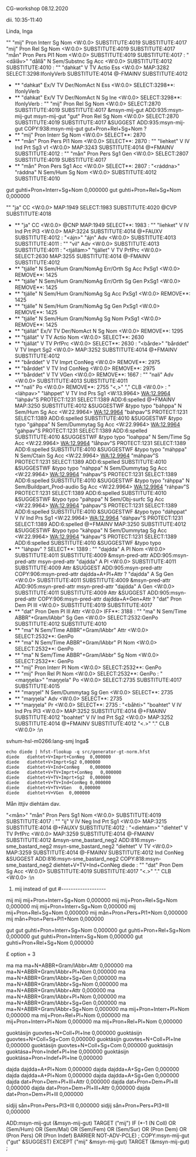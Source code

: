 CG-workshop 08.12.2020

dii. 10:35-11:40

Linda, Inga

"<mij>"
	"mij" Pron <smj> <smj> Interr Sg Nom <W:0.0> SUBSTITUTE:4019 SUBSTITUTE:4017
	"mij" Pron <smj> <smj> Rel Sg Nom <W:0.0> SUBSTITUTE:4019 SUBSTITUTE:4017
	"mån" Pron <smj> <smj> Pers Pl1 Nom <W:0.0> SUBSTITUTE:4019 SUBSTITUTE:4017
:
"<dålåv>"
	"dållå" N <smj> <smj> Sem/Substnc Sg Acc <W:0.0> SUBSTITUTE:4012 SUBSTITUTE:4010
:
"<dahkamin>"
	"dahkat" V <smj> <smj> TV Actio Ess <W:0.0> MAP:3282 SELECT:3298:IfonlyVerb SUBSTITUTE:4014 @-FMAINV SUBSTITUTE:4012
* **	"dahkat" Ex/V TV Der/NomAct N Ess <W:0.0> SELECT:3298**: IfonlyVerb
* **	"dahkat" Ex/V TV Der/NomAct N Sg Ine <W:0.0> SELECT:3298**: IfonlyVerb
:
"<mij>"
	"mij" Pron <smj> <smj> Rel Sg Nom <W:0.0> SELECT:2870 SUBSTITUTE:4019 SUBSTITUTE:4017 &msyn-mij-gut ADD:935:msyn-mij-gut
msyn-mij-gut
	"gut" Pron <smj> <smj> Rel Sg Nom <W:0.0> SELECT:2870 SUBSTITUTE:4019 SUBSTITUTE:4017 &SUGGEST ADD:935:msyn-mij-gut COPY:938:msyn-mij-gut
gut+Pron+Rel+Sg+Nom	?
* **	"mij" Pron Interr Sg Nom <W:0.0> SELECT**: 2870
* **	"mån" Pron Pers Pl1 Nom <W:0.0> SELECT**: 2870
:
"<lij>"
	"liehket" V <smj> <smj> IV Ind Prt Sg3 v1 <W:0.0> MAP:3243 SUBSTITUTE:4014 @+FMAINV SUBSTITUTE:4012
:
"<muv>"
	"mån" Pron <smj> <smj> Pers Sg1 Gen <W:0.0> SELECT:2807 SUBSTITUTE:4019 SUBSTITUTE:4017
* **	"mån" Pron Pers Sg1 Acc <W:0.0> SELECT**: 2807
:
"<ráddna>"
	"ráddna" N <smj> <smj> Sem/Hum Sg Nom <W:0.0> SUBSTITUTE:4012 SUBSTITUTE:4010

gut	guhti+Pron+Interr+Sg+Nom	0,000000
gut	guhti+Pron+Rel+Sg+Nom	0,000000

"<ja>"
	"ja" CC <smj> <smj> <W:0.0> MAP:1949 SELECT:1983 SUBSTITUTE:4020 @CVP SUBSTITUTE:4018
* **	"ja" CC <W:0.0> @CNP MAP:1949 SELECT**: 1983
:
"<lidjin>"
	"liehket" V <smj> <smj> IV Ind Prt Pl3 <W:0.0> MAP:3224 SUBSTITUTE:4014 @+FAUXV SUBSTITUTE:4012
:
"<ájn>"
	"ájn" Adv <smj> <smj> <W:0.0> SUBSTITUTE:4013 SUBSTITUTE:4011
:
"<vil>"
	"vil" Adv <smj> <smj> <W:0.0> SUBSTITUTE:4013 SUBSTITUTE:4011
:
"<tjállám>"
	"tjállet" V <smj> <smj> TV PrfPrc <W:0.0> SELECT:2630 MAP:3255 SUBSTITUTE:4014 @-FMAINV SUBSTITUTE:4012
* **	"tjálle" N Sem/Hum Gram/NomAg Err/Orth Sg Acc PxSg1 <W:0.0> REMOVE**: 1425
* **	"tjálle" N Sem/Hum Gram/NomAg Err/Orth Sg Gen PxSg1 <W:0.0> REMOVE**: 1425
* **	"tjálle" N Sem/Hum Gram/NomAg Sg Acc PxSg1 <W:0.0> REMOVE**: 1425
* **	"tjálle" N Sem/Hum Gram/NomAg Sg Gen PxSg1 <W:0.0> REMOVE**: 1425
* **	"tjálle" N Sem/Hum Gram/NomAg Sg Nom PxSg1 <W:0.0> REMOVE**: 1425
* **	"tjállát" Ex/V TV Der/NomAct N Sg Nom <W:0.0> REMOVE**: 1295
* **	"tjállát" V TV Actio Nom <W:0.0> SELECT**: 2630
* **	"tjállát" V TV PrfPrc <W:0.0> SELECT**: 2630
:
"<bårde>"
	"bårddet" V <smj> <smj> TV Imprt Sg2 <W:0.0> MAP:3252 SUBSTITUTE:4014 @+FMAINV SUBSTITUTE:4012
* **	"bårddet" V TV Imprt ConNeg <W:0.0> REMOVE**: 2975
* **	"bårddet" V TV Ind ConNeg <W:0.0> REMOVE**: 2975
* **	"bårddet" V TV VGen <W:0.0> REMOVE**: 1667
:
"<nali>"
	"nali" Adv <smj> <smj> <W:0.0> SUBSTITUTE:4013 SUBSTITUTE:4011
* **	"nali" Po <W:0.0> REMOVE**: 2755
"<,>"
	"," CLB <W:0.0>
:
"<láhpav>"
	"láhppet" V <smj> TV Ind Prs Sg1 <W:13.9964> <WA:12.9964> <spelled> "láhpáv"S PROTECT:1231 SELECT:1389 ADD:6:spelled @+FMAINV MAP:3250 SUBSTITUTE:4012 &SUGGESTWF &typo
typo
	"báhppa" N <smj> Sem/Hum Sg Acc <W:22.9964> <WA:12.9964> <spelled> "báhpav"S PROTECT:1231 SELECT:1389 ADD:6:spelled SUBSTITUTE:4010 &SUGGESTWF &typo
typo
	"gáhppa" N <smj> Sem/Dummytag Sg Acc <W:22.9964> <WA:12.9964> <spelled> "gáhpav"S PROTECT:1231 SELECT:1389 ADD:6:spelled SUBSTITUTE:4010 &SUGGESTWF &typo
typo
	"loahppa" N <smj> Sem/Time Sg Acc <W:22.9964> <WA:12.9964> <spelled> "låhpav"S PROTECT:1231 SELECT:1389 ADD:6:spelled SUBSTITUTE:4010 &SUGGESTWF &typo
typo
	"máhppa" N <smj> Sem/Ctain Sg Acc <W:22.9964> <WA:12.9964> <spelled> "máhpav"S PROTECT:1231 SELECT:1389 ADD:6:spelled SUBSTITUTE:4010 &SUGGESTWF &typo
typo
	"náhppa" N <smj> Sem/Dummytag Sg Acc <W:22.9964> <WA:12.9964> <spelled> "náhpav"S PROTECT:1231 SELECT:1389 ADD:6:spelled SUBSTITUTE:4010 &SUGGESTWF &typo
typo
	"ráhppa" N <smj> Sem/Buildpart_Prod-audio Sg Acc <W:22.9964> <WA:12.9964> <spelled> "ráhpav"S PROTECT:1231 SELECT:1389 ADD:6:spelled SUBSTITUTE:4010 &SUGGESTWF &typo
typo
	"páhppa" N <smj> Sem/Obj-surfc Sg Acc <W:22.9964> <WA:12.9964> <spelled> "páhpav"S PROTECT:1231 SELECT:1389 ADD:6:spelled SUBSTITUTE:4010 &SUGGESTWF &typo
typo
	"dáhppat" V <smj> IV Ind Prs Sg1 <W:22.9964> <WA:12.9964> <spelled> "dáhpav"S PROTECT:1231 SELECT:1389 ADD:6:spelled @+FMAINV MAP:3250 SUBSTITUTE:4012 &SUGGESTWF &typo
typo
	"káhppa" N <smj> Sem/Dummytag Sg Acc <W:22.9964> <WA:12.9964> <spelled> "káhpav"S PROTECT:1231 SELECT:1389 ADD:6:spelled SUBSTITUTE:4010 &SUGGESTWF &typo
typo
* **	"láhpav" ? SELECT**: 1389
:
"<dajda>"
	"dajdda" A <smj> <smj> Pl Nom <W:0.0> SUBSTITUTE:4011 SUBSTITUTE:4009 &msyn-pred-attr ADD:905:msyn-pred-attr
msyn-pred-attr
	"dajdda" A <smj> <smj> Pl <W:0.0> SUBSTITUTE:4011 SUBSTITUTE:4009 Attr &SUGGEST ADD:905:msyn-pred-attr COPY:906:msyn-pred-attr
dajdda+A+Pl+Attr	?
	"dajdda" A <smj> <smj> Sg Gen <W:0.0> SUBSTITUTE:4011 SUBSTITUTE:4009 &msyn-pred-attr ADD:905:msyn-pred-attr
msyn-pred-attr
	"dajdda" A <smj> <smj> Gen <W:0.0> SUBSTITUTE:4011 SUBSTITUTE:4009 Attr &SUGGEST ADD:905:msyn-pred-attr COPY:906:msyn-pred-attr
dajdda+A+Gen+Attr	?
	"dat" Pron <smj> <smj> Dem Pl Ill <W:0.0> SUBSTITUTE:4019 SUBSTITUTE:4017
* **	"dat" Pron Dem Pl Ill Attr <W:0.0> IFF**: 3188
:
"<ma>"
	"ma" N <smj> <smj> Sem/Time ABBR"+Gram/IAbbr" Sg Gen <W:0.0> SELECT:2532:GenPo SUBSTITUTE:4012 SUBSTITUTE:4010
* **	"ma" N Sem/Time ABBR"+Gram/IAbbr" Attr <W:0.0> SELECT:2532**: GenPo
* **	"ma" N Sem/Time ABBR"+Gram/IAbbr" Pl Nom <W:0.0> SELECT:2532**: GenPo
* **	"ma" N Sem/Time ABBR"+Gram/IAbbr" Sg Nom <W:0.0> SELECT:2532**: GenPo
* **	"mij" Pron Interr Pl Nom <W:0.0> SELECT:2532**: GenPo
* **	"mij" Pron Rel Pl Nom <W:0.0> SELECT:2532**: GenPo
:
"<maŋŋela>"
	"maŋŋela" Po <smj> <smj> <W:0.0> SELECT:2735 SUBSTITUTE:4017 SUBSTITUTE:4015
* **	"maŋŋel" N Sem/Dummytag Sg Gen <W:0.0> SELECT**: 2735
* **	"maŋŋela" Adv <W:0.0> SELECT**: 2735
* **	"maŋŋela" Pr <W:0.0> SELECT**: 2735
:
"<båhti>"
	"boahtet" V <smj> <smj> IV Ind Prs Pl3 <W:0.0> MAP:3252 SUBSTITUTE:4014 @+FMAINV SUBSTITUTE:4012
	"boahtet" V <smj> <smj> IV Ind Prt Sg2 <W:0.0> MAP:3252 SUBSTITUTE:4014 @+FMAINV SUBSTITUTE:4012
"<.>"
	"." CLB <W:0.0>
:\n

svhum-hsl-m0266:lang-smj Inga$

```
echo diede | hfst-flookup -q src/generator-gt-norm.hfst
diede	diehtet+V+Imprt+ConNeg	0,000000
diede	diehtet+V+Imprt+Sg2	0,000000
diede	diehtet+V+Ind+ConNeg	0,000000
diede	diehtet+V+TV+Imprt+ConNeg	0,000000
diede	diehtet+V+TV+Imprt+Sg2	0,000000
diede	diehtet+V+TV+Ind+ConNeg	0,000000
diede	diehtet+V+TV+VGen	0,000000
diede	diehtet+V+VGen	0,000000
```

Mån ittjiv diehtám dav.

"<mån>"
	"mån" Pron <smj> <smj> Pers Sg1 Nom <W:0.0> SUBSTITUTE:4019 SUBSTITUTE:4017
:
"<ittjiv>"
	"ij" V <smj> <smj> IV Neg Ind Prt Sg1 <W:0.0> MAP:3215 SUBSTITUTE:4014 @+FAUXV SUBSTITUTE:4012
:
"<diehtám>"
	"diehtet" V <smj> <smj> TV PrfPrc <W:0.0> MAP:3259 SUBSTITUTE:4014 @-FMAINV SUBSTITUTE:4012 &msyn-sme_bastard_neg2 ADD:816:msyn-sme_bastard_neg2
msyn-sme_bastard_neg2
	"diehtet" V <smj> <smj> TV <W:0.0> MAP:3259 SUBSTITUTE:4014 @-FMAINV SUBSTITUTE:4012 Ind ConNeg &SUGGEST ADD:816:msyn-sme_bastard_neg2 COPY:818:msyn-sme_bastard_neg2
diehtet+V+TV+Ind+ConNeg	diede
:
"<dav>"
	"dat" Pron <smj> <smj> Dem Sg Acc <W:0.0> SUBSTITUTE:4019 SUBSTITUTE:4017
"<.>"
	"." CLB <W:0.0>
:\n

1. mij instead of gut
#-------------------

mij
mij	mij+Pron+Interr+Sg+Nom	0,000000
mij	mij+Pron+Rel+Sg+Nom	0,000000
mij	mij+Pron+Interr+Sg+Nom	0,000000
mij	mij+Pron+Rel+Sg+Nom	0,000000
mij	mån+Pron+Pers+Pl1+Nom	0,000000
mij	mån+Pron+Pers+Pl1+Nom	0,000000

gut
gut	guhti+Pron+Interr+Sg+Nom	0,000000
gut	guhti+Pron+Rel+Sg+Nom	0,000000
gut	guhti+Pron+Interr+Sg+Nom	0,000000
gut	guhti+Pron+Rel+Sg+Nom	0,000000

£ option + 3

ma
ma	ma+N+ABBR+Gram/IAbbr+Attr	0,000000
ma	ma+N+ABBR+Gram/IAbbr+Pl+Nom	0,000000
ma	ma+N+ABBR+Gram/IAbbr+Sg+Gen	0,000000
ma	ma+N+ABBR+Gram/IAbbr+Sg+Nom	0,000000
ma	ma+N+ABBR+Gram/IAbbr+Attr	0,000000
ma	ma+N+ABBR+Gram/IAbbr+Pl+Nom	0,000000
ma	ma+N+ABBR+Gram/IAbbr+Sg+Gen	0,000000
ma	ma+N+ABBR+Gram/IAbbr+Sg+Nom	0,000000
ma	mij+Pron+Interr+Pl+Nom	0,000000
ma	mij+Pron+Rel+Pl+Nom	0,000000
ma	mij+Pron+Interr+Pl+Nom	0,000000
ma	mij+Pron+Rel+Pl+Nom	0,000000

guoktásijn	guovtes+N+Coll+Pl+Ine	0,000000
guoktásijn	guovtes+N+Coll+Sg+Com	0,000000
guoktásijn	guovtes+N+Coll+Pl+Ine	0,000000
guoktásijn	guovtes+N+Coll+Sg+Com	0,000000
guoktásijn	guoktása+Pron+Indef+Pl+Ine	0,000000
guoktásijn	guoktása+Pron+Indef+Pl+Ine	0,000000

dajda	dajdda+A+Pl+Nom	0,000000
dajda	dajdda+A+Sg+Gen	0,000000
dajda	dajdda+A+Pl+Nom	0,000000
dajda	dajdda+A+Sg+Gen	0,000000
dajda	dat+Pron+Dem+Pl+Ill+Attr	0,000000
dajda	dat+Pron+Dem+Pl+Ill	0,000000
dajda	dat+Pron+Dem+Pl+Ill+Attr	0,000000
dajda	dat+Pron+Dem+Pl+Ill	0,000000

sidjij	sån+Pron+Pers+Pl3+Ill	0,000000
sidjij	sån+Pron+Pers+Pl3+Ill	0,000000

ADD:msyn-mij-gut (&msyn-mij-gut) TARGET ("mij") IF (*-1 (N Coll) OR (Sem/Hum) OR (Sem/Mal) OR (Sem/Fem) OR (Sem/Sur) OR (Pron Dem) OR (Pron Pers) OR (Pron Indef) BARRIER NOT-ADV-PCLE) ;
COPY:msyn-mij-gut ("gut" &SUGGEST) EXCEPT ("mij" &msyn-mij-gut) TARGET (&msyn-mij-gut) ;
